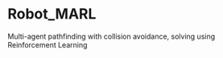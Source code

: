 # Robot_MARL
Multi-agent pathfinding with collision avoidance, solving using Reinforcement Learning
